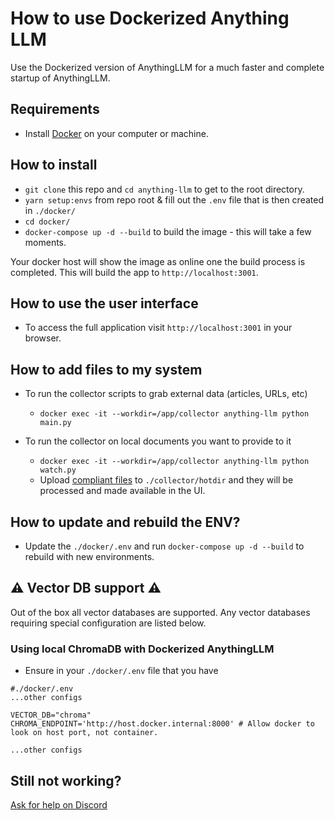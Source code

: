 # How to use Dockerized Anything LLM

Use the Dockerized version of AnythingLLM for a much faster and complete startup of AnythingLLM.

## Requirements
- Install [Docker](https://www.docker.com/) on your computer or machine.

## How to install
- `git clone` this repo and `cd anything-llm` to get to the root directory.
- `yarn setup:envs` from repo root & fill out the `.env` file that is then created in `./docker/`
- `cd docker/`
- `docker-compose up -d --build` to build the image - this will take a few moments.

Your docker host will show the image as online one the build process is completed. This will build the app to `http://localhost:3001`.

## How to use the user interface
- To access the full application visit `http://localhost:3001` in your browser.

## How to add files to my system
- To run the collector scripts to grab external data (articles, URLs, etc)
  - `docker exec -it --workdir=/app/collector anything-llm python main.py`

- To run the collector on local documents you want to provide to it
  - `docker exec -it --workdir=/app/collector anything-llm python watch.py`
  - Upload [compliant files](../collector/hotdir/__HOTDIR__.md) to `./collector/hotdir` and they will be processed and made available in the UI.

## How to update and rebuild the ENV?
- Update the `./docker/.env` and run `docker-compose up -d --build` to rebuild with new environments.


## ⚠️ Vector DB support ⚠️
Out of the box all vector databases are supported. Any vector databases requiring special configuration are listed below.

### Using local ChromaDB with Dockerized AnythingLLM
- Ensure in your `./docker/.env` file that you have
```
#./docker/.env
...other configs

VECTOR_DB="chroma"
CHROMA_ENDPOINT='http://host.docker.internal:8000' # Allow docker to look on host port, not container.

...other configs

```

## Still not working?
[Ask for help on Discord](https://discord.gg/6UyHPeGZAC)


